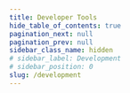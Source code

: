 ```yaml
---
title: Developer Tools
hide_table_of_contents: true
pagination_next: null
pagination_prev: null
sidebar_class_name: hidden
# sidebar_label: Development
# sidebar_position: 0
slug: /development
---
```


<grid cols={3}>
  <card
    heading="API"
    href="/api-docs"
  />
  <card
    heading="CLI"
    href="/cli"
  />
  <card
    heading="SDKs"
    href="/sdks"
  />
</grid>